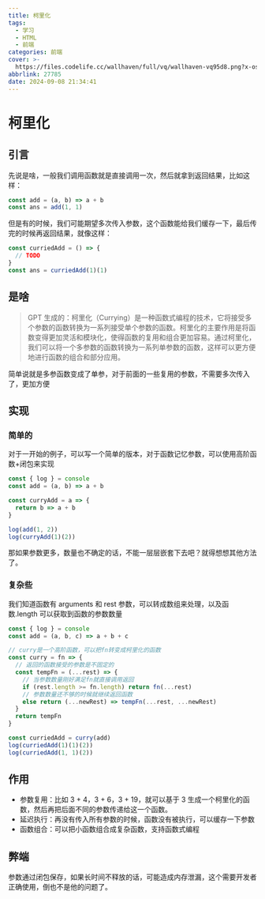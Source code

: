 ```yaml
---
title: 柯里化
tags:
  - 学习
  - HTML
  - 前端
categories: 前端
cover: >-
  https://files.codelife.cc/wallhaven/full/vq/wallhaven-vq95d8.png?x-oss-process=image/resize,limit_0,m_fill,w_2560,h_1440/quality,Q_92/format,webp
abbrlink: 27785
date: 2024-09-08 21:34:41
---
```


# 柯里化

## 引言

先说是啥，一般我们调用函数就是直接调用一次，然后就拿到返回结果，比如这样：

```ts
const add = (a, b) => a + b
const ans = add(1, 1)
```

但是有的时候，我们可能期望多次传入参数，这个函数能给我们缓存一下，最后传完的时候再返回结果，就像这样：

```ts
const curriedAdd = () => {
  // TODO
}
const ans = curriedAdd(1)(1)
```

## 是啥

> GPT 生成的：柯里化（Currying）是一种函数式编程的技术，它将接受多个参数的函数转换为一系列接受单个参数的函数。柯里化的主要作用是将函数变得更加灵活和模块化，使得函数的复用和组合更加容易。通过柯里化，我们可以将一个多参数的函数转换为一系列单参数的函数，这样可以更方便地进行函数的组合和部分应用。

简单说就是多参函数变成了单参，对于前面的一些复用的参数，不需要多次传入了，更加方便

## 实现

### 简单的

对于一开始的例子，可以写一个简单的版本，对于函数记忆参数，可以使用高阶函数+闭包来实现

```ts
const { log } = console
const add = (a, b) => a + b

const curryAdd = a => {
  return b => a + b
}

log(add(1, 2))
log(curryAdd(1)(2))
```

那如果参数更多，数量也不确定的话，不能一层层嵌套下去吧？就得想想其他方法了。

### 复杂些

我们知道函数有 arguments 和 rest 参数，可以转成数组来处理，以及函数.length 可以获取到函数的参数数量

```ts
const { log } = console
const add = (a, b, c) => a + b + c

// curry是一个高阶函数，可以把fn转变成柯里化的函数
const curry = fn => {
  // 返回的函数接受的参数是不固定的
  const tempFn = (...rest) => {
    // 当参数数量刚好满足fn就直接调用返回
    if (rest.length >= fn.length) return fn(...rest)
    // 参数数量还不够的时候就继续返回函数
    else return (...newRest) => tempFn(...rest, ...newRest)
  }
  return tempFn
}

const curriedAdd = curry(add)
log(curriedAdd(1)(1)(2))
log(curriedAdd(1, 1)(2))
```

## 作用

- 参数复用：比如 3 + 4，3 + 6，3 + 19，就可以基于 3 生成一个柯里化的函数，然后再把后面不同的参数传递给这一个函数。
- 延迟执行：再没有传入所有参数的时候，函数没有被执行，可以缓存一下参数
- 函数组合：可以把小函数组合成复杂函数，支持函数式编程

## 弊端

参数通过闭包保存，如果长时间不释放的话，可能造成内存泄漏，这个需要开发者正确使用，倒也不是他的问题了。
